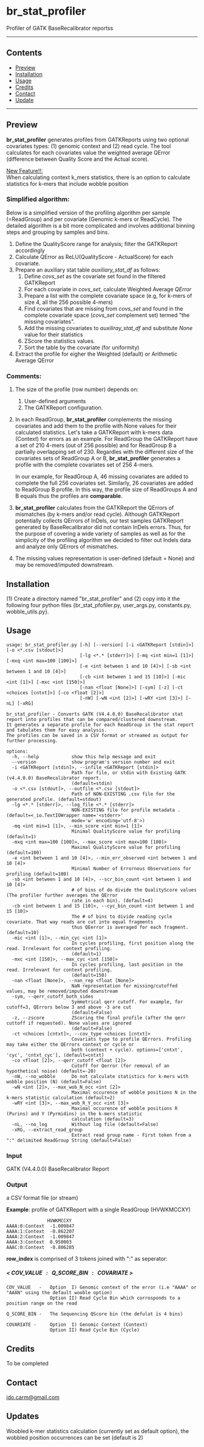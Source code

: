 # br_stat_profiler

Profiler of GATK BaseRecalibrator reportss

---

## Contents

- [Preview](#preview)
- [Installation](#installation)
- [Usage](#usage)
- [Credits](#credits)
- [Contact](#contact)
- [Update](#update)
  
---

## Preview<a name="preview"></a>

**br_stat_profiler** generates profiles from GATKReports using two optional covariates types: (1) genomic context and (2) read cycle. The tool calculates for each covariates value the weighted average QError (difference between Quality Score and the Actual score).

<u>New Feature!!:</u><br> 
When calculating context k_mers statistics, there is an option to calculate statistics for k-mers that include wobble position

### **Simplified algorithm:**
Below is a simplified version of the profiling algorithm per sample (=ReadGroup) and per covariate (Genomic k-mers or ReadCycle). The detailed algorithm is a bit more complicated and involves additional binning steps and grouping by samples and bins.


1. Define the QualityScore range for analysis; filter the GATKReport accordingly
2. Calculate QError as ReLU(QualityScore - ActualScore) for each covariate.
3. Prepare an auxiliary stat table *auxiliary_stat_df* as follows:
   1. Define *covs_set* as the covariate set found in the filtered GATKReport
   2. For each covariate in *covs_set*, calculate Weighted Average *QError* 
   3. Prepare a list with the complete covariate space (e.g, for k-mers of size 4, all the 256 possible 4-mers)
   4. Find covariates that are missing from *covs_set* and found in the complete covariate space (*covs_set* complement set) termed "the missing covariates".
   5. Add the missing covariates to *auxiliray_stat_df* and substitute *None* value for their statistics
   6. ZScore the statistics values.
   7. Sort the table by the covariate (for uniformity)
4. Extract the profile for eigher the Weighted (default) or Arithmetic Average QError

### **Comments**:

1. The size of the profile (row number) depends on:

   1. User-defined arguments
   2. The GATKReport configuration.&#10;
2. In each ReadGroup, **br_stat_profiler** complements the missing covariates and add them to the profile with None values for their calculated statistics. Let's take a GATKReport with k-mers data (Context) for errors as an example. For ReadGroup the GATKReport have a set of 210 4-mers (out of 256 possible) and for ReadGroup B a partially overlapping set of 230. Regardles with the different size of the covariates sets of ReadGroup A or B, **br_stat_profiler** generates a profile with the complete covariates set of 256 4-mers.&#10;

   In our example, for ReadGroup A, 46 missing covariates are added to complete the full 256 covariates set. Similarly, 26 covariates are added to ReadGroup B profile. In this way, the profile size of ReadGroups A and B equals thus the profiles are **comparable**.

3. **br_stat_profiler** calculates from the GATKReport the QErrors of mismatches (by k-mers and/or read cycle). Although GATKReport potentially collects QErrors of InDels, our test samples GATKReport generated by BaseRecalibrator did not contain InDels errors. Thus, for the purpose of covering a wide variety of samples as well as for the simplicity of the profiling algorithm we decided to filter out Indels data and analyze only QErrors of mismatches.
4. The missing values representation is user-defined (default = None) and may be removed/imputed downstream.

## Installation<a name="installation"></a>

(1) Create a directory named "br_stat_profiler" and (2) copy into it the following four python files {br_stat_pfofiler.py, user_args.py, constants.py, wobble_utils.py}.

## Usage<a name="usage"></a>

```plaintext
usage: br_stat_profiler.py [-h] [--version] [-i <GATKReport [stdin]>] [-o <*.csv [stdout]>]
                           [-lg <*.* [stderr]>] [-mq <int min=1 [1]>] [-mxq <int max=100 [100]>]
                           [-e <int between 1 and 10 [4]>] [-sb <int between 1 and 10 [4]>]
                           [-cb <int between 1 and 15 [10]>] [-mic <int [1]>] [-mxc <int [150]>]
                           [-nan <float [None]>] [-sym] [-z] [-ct <choices [cntxt]>] [-co <float [2]>]
                           [-nW] [-wN <int [2]>] [-wRY <int [3]>] [-nL] [-xRG]
                           
br_stat_profiler - Converts GATK (V4.4.0.0) BaseRecalibrator stat report into profiles that can be compared/clustered downstream. 
It generates a separate profile for each ReadGroup in the stat report and tabulates them for easy analysis. 
The profiles can be saved in a CSV format or streamed as output for further processing.

options:
  -h, --help            show this help message and exit
  --version             show program's version number and exit
  -i <GATKReport [stdin]>, --infile <GATKReport [stdin]>
                        Path for file, or stdin with Existing GATK (v4.4.0.0) BaseRecalibrator report.
                        (default=stdin)
  -o <*.csv [stdout]>, --outfile <*.csv [stdout]>
                        Path of NON-EXISTING .csv file for the generated profile. (default=stdout)
  -lg <*.* [stderr]>, --log_file <*.* [stderr]>
                        NON-EXISTING file for profile metadata . (default=<_io.TextIOWrapper name='<stderr>'
                        mode='w' encoding='utf-8'>)
  -mq <int min=1 [1]>, --min_score <int min=1 [1]>
                        Minimal QualityScore value for profiling (default=1)
  -mxq <int max=100 [100]>, --max_score <int max=100 [100]>
                        Maximal QualityScore value for profiling (default=100)
  -e <int between 1 and 10 [4]>, --min_err_observed <int between 1 and 10 [4]>
                        Minimal Number of Errornous Observations for profiling (default=100)
  -sb <int between 1 and 10 [4]>, --scr_bin_count <int between 1 and 10 [4]>
                        # of bins of do divide the QualityScore values (The profiler further averages the QError
                        rate in each bin). (default=4)
  -cb <int between 1 and 15 [10]>, --cyc_bin_count <int between 1 and 15 [10]>
                        The # of bins to divide reading cycle covariate. That way reads are cut into equal fragments
                        thus QEerror is averaged for each fragment. (default=10)
  -mic <int [1]>, --min_cyc <int [1]>
                        In cycles profiling, first position along the read. Irrelevant for context profiling.
                        (default=1)
  -mxc <int [150]>, --max_cyc <int [150]>
                        In cycles profiling, last position in the read. Irrelevant for context profiling.
                        (default=150)
  -nan <float [None]>, --nan_rep <float [None]>
                        NaN representation for missing/cutoffed values, may be removed/imputed downstream
  -sym, --qerr_cutoff_both_sides
                        Symmetrical qerr cutoff. For example, for cutoff=3, QErrors below 3 and above -3 are cut
                        (default=False)
  -z, --zscore          ZScoring the final profile (after the qerr cuttoff if requested). None values are ignored
                        (default=False)
  -ct <choices [cntxt]>, --cov_type <choices [cntxt]>
                        Covariats type to profile QErrors. Profiling may take either the QErrors context or cycle or
                        both (context + cycle). options=['cntxt', 'cyc', 'cntxt_cyc'], (default=cntxt)
  -co <float [2]>, --qerr_cutoff <float [2]>
                        Cutoff for Qerror (for removal of an hypothetical noise) (default=-20)
  -nW, --no_wobble      Do not calculate statistics for k-mers with wobble position (N) (default=False)
  -wN <int [2]>, --max_wob_N_occ <int [2]>
                        Maximal occurence of wobble positions N in the k-mers statistic calculation (default=2)
  -wRY <int [3]>, --max_wob_R_Y_occ <int [3]>
                        Maximal occurence of wobble positions R (Purins) and Y (Pyrmidins) in the k-mers statistic
                        calculation (default=3)
  -nL, --no_log         Without log file (default=False)
  -xRG, --extract_read_group
                        Extract read group name - First token from a ":" delimited ReadGroup String (default=False)
```

### **Input**

GATK (V4.4.0.0) BaseRecalibrator Report

### **Output**

a CSV format file (or stream)

**Example**: profile of GATKReport with a single ReadGroup (HVWKMCCXY)

```
               HVWKMCCXY
AAAA:0:Context	-1.009847
AAAA:1:Context	-0.862207
AAAA:2:Context	-1.009847
AAAA:3:Context	0.950003
AAAC:0:Context	-0.806285
```

**row_index** is comprised of 3 tokens joined with ":" as seperator:

##### **\< COV_VALUE   :   Q_SCORE_BIN   :   COVARIATE >**

```
COV_VALUE   -   Option  I) Genomic context of the error (i.e "AAAA" or "AAAN" using the default wooble option)
                Option II) Read Cycle Bin which corrosponds to a position range on the read

Q_SCORE_BIN -   The Sequencing QScore bin (the defulat is 4 bins)

COVARIATE -     Option  I) Genomic Context (Context)
                Option II) Read Cycle Bin (Cycle)
```

## Credits<a name="credits"></a>

To be completed

## Contact<a name="contact"></a>

ido.carm@gmail.com

## Updates<a name="updates"></a>
Woobled k-mer statistics calculation (currently set as default option), the wobbled position occurrences can be set (default is 2)